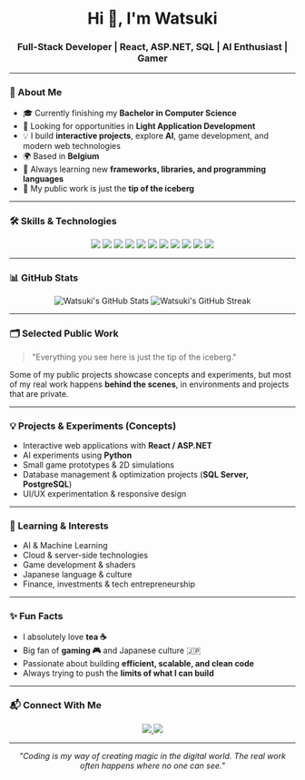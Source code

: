 <!-- ========================== -->
<!-- WATSUKI - GITHUB PROFILE README -->
<!-- ========================== -->

<h1 align="center">Hi 👋, I'm Watsuki</h1>
<h3 align="center">Full-Stack Developer | React, ASP.NET, SQL | AI Enthusiast | Gamer</h3>

---

### 🚀 About Me
- 🎓 Currently finishing my **Bachelor in Computer Science**  
- 💼 Looking for opportunities in **Light Application Development**  
- 💡 I build **interactive projects**, explore **AI**, game development, and modern web technologies  
- 🌍 Based in **Belgium**  
- 🌱 Always learning new **frameworks, libraries, and programming languages**  
- 🔗 My public work is just the **tip of the iceberg**  

---

### 🛠️ Skills & Technologies
<p align="center">
  <img src="https://img.shields.io/badge/C-239120?style=for-the-badge&logo=c&logoColor=white" />
  <img src="https://img.shields.io/badge/C%23-239120?style=for-the-badge&logo=c-sharp&logoColor=white" />
  <img src="https://img.shields.io/badge/React-61DAFB?style=for-the-badge&logo=react&logoColor=black" />
  <img src="https://img.shields.io/badge/ASP.NET-512BD4?style=for-the-badge&logo=dot-net&logoColor=white" />
  <img src="https://img.shields.io/badge/SQL-00758F?style=for-the-badge&logo=postgresql&logoColor=white" />
  <img src="https://img.shields.io/badge/JavaScript-F7DF1E?style=for-the-badge&logo=javascript&logoColor=black" />
  <img src="https://img.shields.io/badge/Python-3776AB?style=for-the-badge&logo=python&logoColor=white" />
  <img src="https://img.shields.io/badge/HTML5-E34F26?style=for-the-badge&logo=html5&logoColor=white" />
  <img src="https://img.shields.io/badge/CSS3-1572B6?style=for-the-badge&logo=css3&logoColor=white" />
  <img src="https://img.shields.io/badge/Git-F05032?style=for-the-badge&logo=git&logoColor=white" />
  <img src="https://img.shields.io/badge/GitHub-181717?style=for-the-badge&logo=github&logoColor=white" />
</p>

---

### 📊 GitHub Stats
<p align="center">
  <img src="https://github-readme-stats.vercel.app/api?username=Watsuki&show_icons=true&theme=radical&hide=prs" alt="Watsuki's GitHub Stats" />
  <img src="https://github-readme-streak-stats.herokuapp.com/?user=Watsuki&theme=radical" alt="Watsuki's GitHub Streak" />
</p>

---

### 🗂️ Selected Public Work
> "Everything you see here is just the tip of the iceberg."  

Some of my public projects showcase concepts and experiments, but most of my real work happens **behind the scenes**, in environments and projects that are private.  

---

### 💡 Projects & Experiments (Concepts)
- Interactive web applications with **React / ASP.NET**  
- AI experiments using **Python**  
- Small game prototypes & 2D simulations  
- Database management & optimization projects (**SQL Server, PostgreSQL**)  
- UI/UX experimentation & responsive design  

---

### 🌱 Learning & Interests
- AI & Machine Learning  
- Cloud & server-side technologies  
- Game development & shaders  
- Japanese language & culture  
- Finance, investments & tech entrepreneurship  

---

### ✨ Fun Facts
- I absolutely love **tea ☕**  
- Big fan of **gaming 🎮** and Japanese culture 🇯🇵  
- Passionate about building **efficient, scalable, and clean code**  
- Always trying to push the **limits of what I can build**  

---

### 📬 Connect With Me
<p align="center">
  <a href="https://www.linkedin.com/in/corentin-van-geel-96b059252/" target="_blank">
    <img src="https://img.shields.io/badge/LinkedIn-0A66C2?style=for-the-badge&logo=linkedin&logoColor=white" />
  </a>
  <a href="mailto:corentin.vangeel@gmail.com">
    <img src="https://img.shields.io/badge/Email-D14836?style=for-the-badge&logo=gmail&logoColor=white" />
  </a>
</p>

---

<p align="center">
  <i>"Coding is my way of creating magic in the digital world. The real work often happens where no one can see."</i>
</p>
